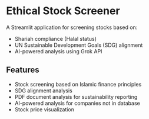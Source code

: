 # Ethical Stock Screener

A Streamlit application for screening stocks based on:
- Shariah compliance (Halal status)
- UN Sustainable Development Goals (SDG) alignment
- AI-powered analysis using Grok API

## Features
- Stock screening based on Islamic finance principles
- SDG alignment analysis
- PDF document analysis for sustainability reporting
- AI-powered analysis for companies not in database
- Stock price visualization

